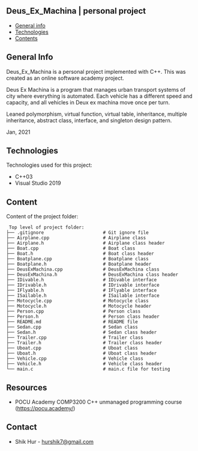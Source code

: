 ## Deus_Ex_Machina | personal project

* [General info](#general-info)
* [Technologies](#technologies)
* [Contents](#content)

## General Info
Deus_Ex_Machina is a personal project implemented with C++. This was created as an online software academy project.

Deus Ex Machina is a program that manages urban transport systems of city where everything is automated.
Each vehicle has a different speed and capacity, and all vehicles in Deux ex machina move once per turn.

Leaned polymorphism, virtual function, virtual table, inheritance, multiple inheritance, abstract class, interface, and singleton design pattern.

Jan, 2021

## Technologies
Technologies used for this project:
* C++03
* Visual Studio 2019
	
## Content
Content of the project folder:

```
 Top level of project folder: 
├── .gitignore                      # Git ignore file
├── Airplane.cpp                    # Airplane class
├── Airplane.h                      # Airplane class header
├── Boat.cpp                        # Boat class
├── Boat.h                          # Boat class header
├── Boatplane.cpp                   # Boatplane class
├── Boatplane.h                     # Boatplane header
├── DeusExMachina.cpp               # DeusExMachina class
├── DeusExMachina.h                 # DeusExMachina class header
├── IDivable.h                      # IDivable interface
├── IDrivable.h                     # IDrivable interface
├── IFlyable.h                      # IFlyable interface
├── ISailable.h                     # ISailable interface
├── Motocycle.cpp                   # Motocycle class
├── Motocycle.h                     # Motocycle header
├── Person.cpp                      # Person class
├── Person.h                        # Person class header
├── README.md                       # README file
├── Sedan.cpp                       # Sedan class
├── Sedan.h                         # Sedan class header
├── Trailer.cpp                     # Trailer class
├── Trailer.h                       # Trailer class header
├── Uboat.cpp                       # Uboat class
├── Uboat.h                         # Uboat class header
├── Vehicle.cpp                     # Vehicle class
├── Vehicle.h                       # Vehicle class header
└── main.c                          # main.c file for testing

```

## Resources
- POCU Academy COMP3200 C++ unmanaged programming course (https://pocu.academy/)

## Contact
* Shik Hur - hurshik7@gmail.com
